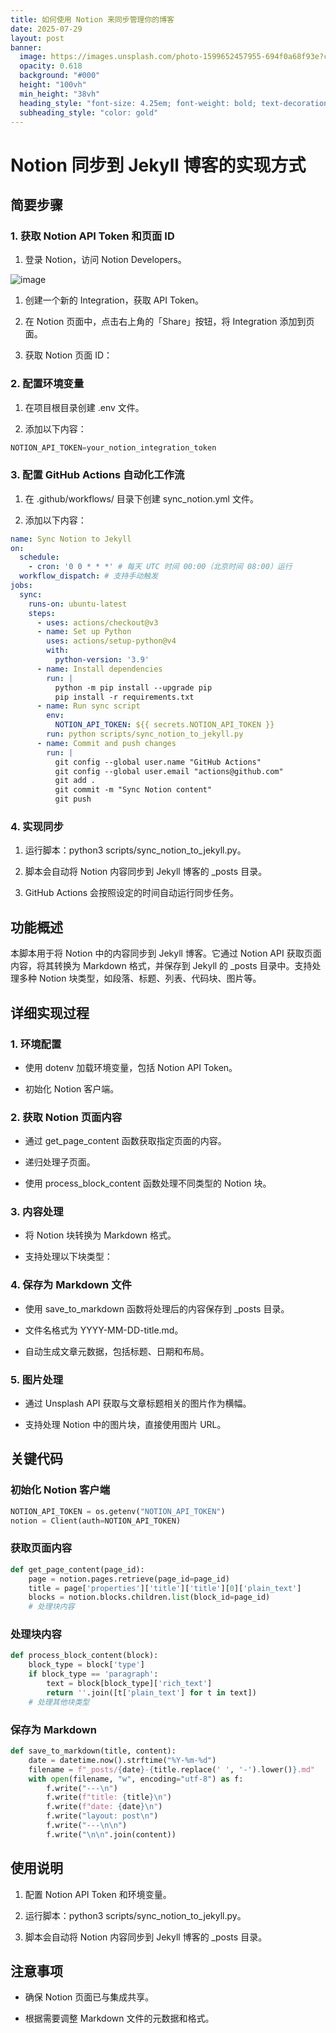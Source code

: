 ```yaml
---
title: 如何使用 Notion 来同步管理你的博客
date: 2025-07-29
layout: post
banner:
  image: https://images.unsplash.com/photo-1599652457955-694f0a68f93e?crop=entropy&cs=tinysrgb&fit=max&fm=jpg&ixid=M3w2OTIwMzJ8MHwxfHJhbmRvbXx8fHx8fHx8fDE3NTM4MTQxNTJ8&ixlib=rb-4.1.0&q=80&w=1080
  opacity: 0.618
  background: "#000"
  height: "100vh"
  min_height: "38vh"
  heading_style: "font-size: 4.25em; font-weight: bold; text-decoration: underline"
  subheading_style: "color: gold"
---
```


# Notion 同步到 Jekyll 博客的实现方式

## 简要步骤

### 1. 获取 Notion API Token 和页面 ID

1. 登录 Notion，访问 Notion Developers。

![image](https://prod-files-secure.s3.us-west-2.amazonaws.com/a7a0cc5a-89b9-4cda-8686-1fba0ca52f40/d19c1afe-dea5-4312-9333-786b0ba83054/image.png?X-Amz-Algorithm=AWS4-HMAC-SHA256&X-Amz-Content-Sha256=UNSIGNED-PAYLOAD&X-Amz-Credential=ASIAZI2LB4664GVFGKOP%2F20250729%2Fus-west-2%2Fs3%2Faws4_request&X-Amz-Date=20250729T183551Z&X-Amz-Expires=3600&X-Amz-Security-Token=IQoJb3JpZ2luX2VjEIH%2F%2F%2F%2F%2F%2F%2F%2F%2F%2FwEaCXVzLXdlc3QtMiJGMEQCIEoVGDng8fKUKZI0%2BH3ZZaldq2UhojwwWkyEaC80iNsyAiA0bRFQ4V9Te3H1lWyxmw2xi0Nfx6c2cXBkzPVCZ81hgyqIBAiq%2F%2F%2F%2F%2F%2F%2F%2F%2F%2F8BEAAaDDYzNzQyMzE4MzgwNSIMg06ahKPnyq9HJ83PKtwD0peVqHWR6c%2FhSm%2Fw5Sch5i3v01w69PAoO2qglAQ5zaqsB8xM2JEstM9XlGWJtH6aGX%2FR6p2IBHACHrAk0QFuZoRfmxv%2FY%2BS9r5Vm4akp4AlRyOdH5Uac3WkO1KRhHP%2FeFE3CjdG1MhiulYbU1vSO3NofqzqYEWcm5vzwDcinO8ujodXm54Aq6mWQ0IXwBWEURCI7a7w9M1D3AAsUnNUjE%2Buz0pTmm2%2Fx2I0Los42Z6HjAXwHPf5HI6Rp40DSCPKdxDAK%2Bv6Q5S90qSX08qG41Wz78bXe%2B7ddBW7m2klV7OJ7%2BLVd%2B08zGfOxD1R1movQfyiJyJegS%2B3sDHfcUIFqTtKxXzJQ9R055wFER40kwZl9I%2BXejr9EDoRXLRxBCE037cuKk8aaq1BenKeRsY%2B%2FL3IRh865nzt%2F%2BRXWvZPMwhqkUNsLSKSoyScGLk7P%2F%2Be8K77vYf2Z3V2NO5NJbZwO%2F%2Fjlg6qahAX5lCcrbH3LV0fwFgiagHL89ugWKJGYwB40aPQCntQHLrBMmw1smsSFdj%2BtWVaHRAjjBfGd7h%2FqqiXdX0CxM0UzJBG0VrjHb1tMARdw4oAfe9TQre24uDQkuMWnly6UOFShI1SayuggaMdoh6ovlLiDKjic4Sgwif%2BjxAY6pgFh2l%2Bx5C9MECyN19SpG8TtX8UF3gROzXlHtW%2B2F3gEILoIpaVUi2%2FhOQoRlC06RwLLKnqJlJG5XBj7gbpDrzNXD%2FdMZmgV%2FYVh%2FB5VVaPYGpWkND0pse6WHa%2BHZrpiKK89u4eMO2OIeTB7RGC%2FOt7qYMbWobzVKPQIAu3JvxyO2H9aMhTfov3xjG5c1RgDI3oXo0tT95UGQGpQpPDicgCA6hNRPfX7&X-Amz-Signature=630ca28683397f9f12e756a85061d60f2ea0fe62a4c42487c13b72b2593b41aa&X-Amz-SignedHeaders=host&x-amz-checksum-mode=ENABLED&x-id=GetObject)

1. 创建一个新的 Integration，获取 API Token。

1. 在 Notion 页面中，点击右上角的「Share」按钮，将 Integration 添加到页面。

1. 获取 Notion 页面 ID：


### 2. 配置环境变量

1. 在项目根目录创建 .env 文件。

1. 添加以下内容：

```javascript
NOTION_API_TOKEN=your_notion_integration_token
```

### 3. 配置 GitHub Actions 自动化工作流

1. 在 .github/workflows/ 目录下创建 sync_notion.yml 文件。

1. 添加以下内容：

```yaml
name: Sync Notion to Jekyll
on:
  schedule:
    - cron: '0 0 * * *' # 每天 UTC 时间 00:00（北京时间 08:00）运行
  workflow_dispatch: # 支持手动触发
jobs:
  sync:
    runs-on: ubuntu-latest
    steps:
      - uses: actions/checkout@v3
      - name: Set up Python
        uses: actions/setup-python@v4
        with:
          python-version: '3.9'
      - name: Install dependencies
        run: |
          python -m pip install --upgrade pip
          pip install -r requirements.txt
      - name: Run sync script
        env:
          NOTION_API_TOKEN: ${{ secrets.NOTION_API_TOKEN }}
        run: python scripts/sync_notion_to_jekyll.py
      - name: Commit and push changes
        run: |
          git config --global user.name "GitHub Actions"
          git config --global user.email "actions@github.com"
          git add .
          git commit -m "Sync Notion content"
          git push
```

### 4. 实现同步

1. 运行脚本：python3 scripts/sync_notion_to_jekyll.py。

1. 脚本会自动将 Notion 内容同步到 Jekyll 博客的 _posts 目录。

1. GitHub Actions 会按照设定的时间自动运行同步任务。

## 功能概述

本脚本用于将 Notion 中的内容同步到 Jekyll 博客。它通过 Notion API 获取页面内容，将其转换为 Markdown 格式，并保存到 Jekyll 的 _posts 目录中。支持处理多种 Notion 块类型，如段落、标题、列表、代码块、图片等。

## 详细实现过程

### 1. 环境配置

- 使用 dotenv 加载环境变量，包括 Notion API Token。

- 初始化 Notion 客户端。

### 2. 获取 Notion 页面内容

- 通过 get_page_content 函数获取指定页面的内容。

- 递归处理子页面。

- 使用 process_block_content 函数处理不同类型的 Notion 块。

### 3. 内容处理

- 将 Notion 块转换为 Markdown 格式。

- 支持处理以下块类型：


### 4. 保存为 Markdown 文件

- 使用 save_to_markdown 函数将处理后的内容保存到 _posts 目录。

- 文件名格式为 YYYY-MM-DD-title.md。

- 自动生成文章元数据，包括标题、日期和布局。

### 5. 图片处理

- 通过 Unsplash API 获取与文章标题相关的图片作为横幅。

- 支持处理 Notion 中的图片块，直接使用图片 URL。

## 关键代码

### 初始化 Notion 客户端

```python
NOTION_API_TOKEN = os.getenv("NOTION_API_TOKEN")
notion = Client(auth=NOTION_API_TOKEN)
```

### 获取页面内容

```python
def get_page_content(page_id):
    page = notion.pages.retrieve(page_id=page_id)
    title = page['properties']['title']['title'][0]['plain_text']
    blocks = notion.blocks.children.list(block_id=page_id)
    # 处理块内容
```

### 处理块内容

```python
def process_block_content(block):
    block_type = block['type']
    if block_type == 'paragraph':
        text = block[block_type]['rich_text']
        return ''.join([t['plain_text'] for t in text])
    # 处理其他块类型
```

### 保存为 Markdown

```python
def save_to_markdown(title, content):
    date = datetime.now().strftime("%Y-%m-%d")
    filename = f"_posts/{date}-{title.replace(' ', '-').lower()}.md"
    with open(filename, "w", encoding="utf-8") as f:
        f.write("---\n")
        f.write(f"title: {title}\n")
        f.write(f"date: {date}\n")
        f.write("layout: post\n")
        f.write("---\n\n")
        f.write("\n\n".join(content))
```

## 使用说明

1. 配置 Notion API Token 和环境变量。

1. 运行脚本：python3 scripts/sync_notion_to_jekyll.py。

1. 脚本会自动将 Notion 内容同步到 Jekyll 博客的 _posts 目录。

## 注意事项

- 确保 Notion 页面已与集成共享。

- 根据需要调整 Markdown 文件的元数据和格式。